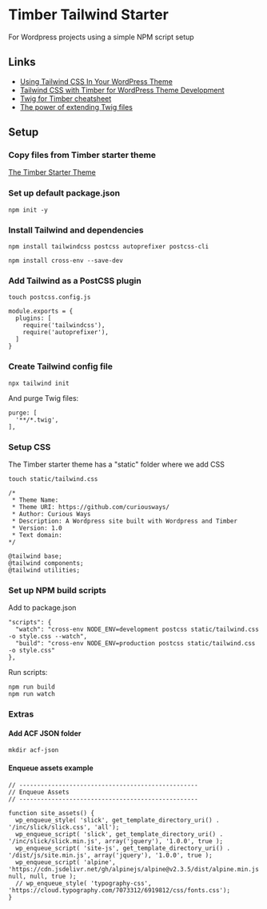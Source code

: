 # Timber Tailwind Starter

For Wordpress projects using a simple NPM script setup

## Links

- [Using Tailwind CSS In Your WordPress Theme](https://paulund.co.uk/using-tailwind-css-in-your-wordpress-theme)
- [Tailwind CSS with Timber for WordPress Theme Development](https://buildawesomewebsites.com/tailwind-css-with-timber-for-wordpress-theme-development/)
- [Twig for Timber cheatsheet](https://notlaura.com/the-twig-for-timber-cheatsheet/)
- [The power of extending Twig files](https://ffwagency.com/en-uk/learning/blog/power-extending-twig-templates)

## Setup

### Copy files from Timber starter theme

[The Timber Starter Theme](https://github.com/timber/starter-theme)

### Set up default package.json

`npm init -y`

### Install Tailwind and dependencies

`npm install tailwindcss postcss autoprefixer postcss-cli`

`npm install cross-env --save-dev`

### Add Tailwind as a PostCSS plugin

`touch postcss.config.js`

```
module.exports = {
  plugins: [
    require('tailwindcss'),
    require('autoprefixer'),
  ]
}
```

### Create Tailwind config file

`npx tailwind init`

And purge Twig files:

```
purge: [
  '**/*.twig',
],
```

### Setup CSS

The Timber starter theme has a "static" folder where we add CSS

`touch static/tailwind.css`

```
/*
 * Theme Name:
 * Theme URI: https://github.com/curiousways/
 * Author: Curious Ways
 * Description: A Wordpress site built with Wordpress and Timber
 * Version: 1.0
 * Text domain:
*/

@tailwind base;
@tailwind components;
@tailwind utilities;
```

### Set up NPM build scripts

Add to package.json

```
"scripts": {
  "watch": "cross-env NODE_ENV=development postcss static/tailwind.css -o style.css --watch",
  "build": "cross-env NODE_ENV=production postcss static/tailwind.css -o style.css"
},
```

Run scripts:

```
npm run build
npm run watch
```

### Extras

#### Add ACF JSON folder

`mkdir acf-json`

#### Enqueue assets example

```
// --------------------------------------------------
// Enqueue Assets
// --------------------------------------------------

function site_assets() {
  wp_enqueue_style( 'slick', get_template_directory_uri() . '/inc/slick/slick.css', 'all');
  wp_enqueue_script( 'slick', get_template_directory_uri() . '/inc/slick/slick.min.js', array('jquery'), '1.0.0', true );
  wp_enqueue_script( 'site-js', get_template_directory_uri() . '/dist/js/site.min.js', array('jquery'), '1.0.0', true );
  wp_enqueue_script( 'alpine', 'https://cdn.jsdelivr.net/gh/alpinejs/alpine@v2.3.5/dist/alpine.min.js', null, null, true );
  // wp_enqueue_style( 'typography-css', 'https://cloud.typography.com/7073312/6919812/css/fonts.css');
}
```